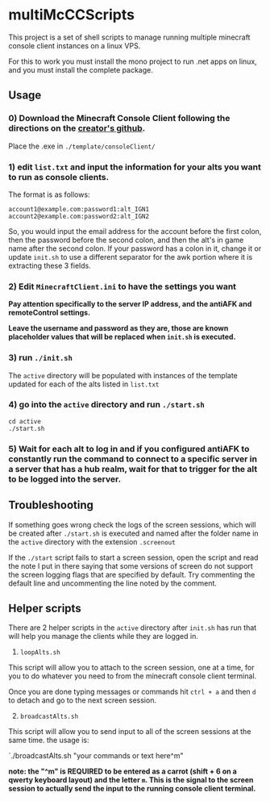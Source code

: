 # multiMcCCScripts

This project is a set of shell scripts to manage running multiple minecraft console client instances on a linux VPS.

For this to work you must install the mono project to run .net apps on linux, and you must install the complete package.

## Usage

### 0) Download the Minecraft Console Client following the directions on the [creator's github](https://github.com/ORelio/Minecraft-Console-Client/releases).

Place the .exe in `./template/consoleClient/`

### 1) edit `list.txt` and input the information for your alts you want to run as console clients. 

The format is as follows:

```
account1@example.com:password1:alt_IGN1
account2@example.com:password2:alt_IGN2
```

So, you would input the email address for the account before the first colon, then the password before the second colon, and then the alt's in game name after the second colon. If your password has a colon in it, change it or update `init.sh` to use a different separator for the awk portion where it is extracting these 3 fields.

### 2) Edit `MinecraftClient.ini` to have the settings you want
**Pay attention specifically to the server IP address, and the antiAFK and remoteControl settings.**

**Leave the username and password as they are, those are known placeholder values that will be replaced when `init.sh` is executed.**

### 3) run `./init.sh` 

The `active` directory will be populated with instances of the template updated for each of the alts listed in `list.txt`

### 4) go into the `active` directory and run `./start.sh`

```
cd active
./start.sh
```

### 5) Wait for each alt to log in and if you configured antiAFK to constantly run the command to connect to a specific server in a server that has a hub realm, wait for that to trigger for the alt to be logged into the server.

## Troubleshooting

If something goes wrong check the logs of the screen sessions, which will be created after `./start.sh` is executed and named after the folder name in the `active` directory with the extension `.screenout` 

If the `./start` script fails to start a screen session, open the script and read the note I put in there saying that some versions of screen do not support the screen logging flags that are specified by default. Try commenting the default line and uncommenting the line noted by the comment.

## Helper scripts

There are 2 helper scripts in the `active` directory after `init.sh` has run that will help you manage the clients while they are logged in.

1) `loopAlts.sh`

This script will allow you to attach to the screen session, one at a time, for you to do whatever you need to from the minecraft console client terminal. 

Once you are done typing messages or commands hit `ctrl + a` and then `d` to detach and go to the next screen session.

2) `broadcastAlts.sh`

This script will allow you to send input to all of the screen sessions at the same time. the usage is:

`./broadcastAlts.sh "your commands or text here^m"

**note: the "^m" is REQUIRED to be entered as a carrot (shift + 6 on a qwerty keyboard layout) and the letter `m`. This is the signal to the screen session to actually send the input to the running console client terminal.**

